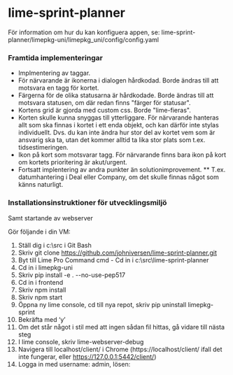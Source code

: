 # lime-sprint-planner

För information om hur du kan konfiguera appen, se: lime-sprint-planner/limepkg-uni/limepkg_uni/config/config.yaml

### Framtida implementeringar
* Implmentering av taggar.
* För närvarande är ikonerna i dialogen hårdkodad. Borde ändras till att motsvara en tagg för kortet.
* Färgerna för de olika statusarna är hårdkodade. Borde ändras till att motsvara statusen, om där redan finns "färger för statusar".
* Kortens grid är gjorda med custom css. Borde "lime-fieras".
* Korten skulle kunna snyggas till ytterliggare. För närvarande hanteras allt som ska finnas i kortet i ett enda objekt, och kan därför inte stylas individuellt. Dvs. du kan inte ändra hur stor del av kortet vem som är ansvarig ska ta, utan det kommer alltid ta lika stor plats som t.ex. tidsestimeringen.
* Ikon på kort som motsvarar tagg. För närvarande finns bara ikon på kort om kortets prioritering är akut/urgent.
* Fortsatt implentering av andra punkter än solutionimprovement.
** T.ex. datumhantering i Deal eller Company, om det skulle finnas något som känns naturligt.


### Installationsinstruktioner för utvecklingsmiljö
Samt startande av webserver

Gör följande i din VM:

1. Ställ dig i c:\src i Git Bash
2. Skriv git clone https://github.com/johniversen/lime-sprint-planner.git
3. Byt till Lime Pro Command cmd - Cd in i c:\src\lime-sprint-planner
4. Cd in i limepkg-uni
5. Skriv pip install -e . --no-use-pep517
6. Cd in i frontend
7. Skriv npm install
8. Skriv npm start
9. Öppna ny lime console, cd till nya repot, skriv pip uninstall limepkg-sprint
10. Bekräfta med ‘y’
11. Om det står något i stil med att ingen sådan fil hittas, gå vidare till nästa steg
12. I lime console, skriv lime-webserver-debug
13. Navigera till localhost/client/ i Chrome 
      (https://localhost/client/ ifall det inte fungerar, eller https://127.0.0.1:5442/client/)
14. Logga in med username: admin, lösen: 
